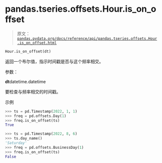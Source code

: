 # pandas.tseries.offsets.Hour.is_on_offset

> 原文：[`pandas.pydata.org/docs/reference/api/pandas.tseries.offsets.Hour.is_on_offset.html`](https://pandas.pydata.org/docs/reference/api/pandas.tseries.offsets.Hour.is_on_offset.html)

```py
Hour.is_on_offset(dt)
```

返回一个布尔值，指示时间戳是否与这个频率相交。

参数：

**dt**datetime.datetime

要检查与频率相交的时间戳。

示例

```py
>>> ts = pd.Timestamp(2022, 1, 1)
>>> freq = pd.offsets.Day(1)
>>> freq.is_on_offset(ts)
True 
```

```py
>>> ts = pd.Timestamp(2022, 8, 6)
>>> ts.day_name()
'Saturday'
>>> freq = pd.offsets.BusinessDay(1)
>>> freq.is_on_offset(ts)
False 
```
